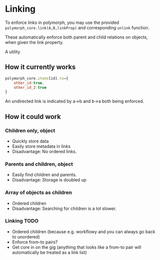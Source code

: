 # Linking

To enforce links in polymorph, you may use the provided `polymorph_core.link(A,B,linkProp)` and corresponding `unlink` function.

These automatically enforce both parent and child relations on objects, when given the link property.

A utility 

## How it currently works
```javascript
polymorph_core.items[id].to={
    other_id:true,
    other_id_2:true
}
```
An undirected link is indicated by a->b and b->a both being enforced.

## How it could work
### Children only, object
- Quickly store data
- Easily store metadata in links
- Disadvantage: No ordered links.

### Parents and children, object
- Easily find children and parents.
- Disadvantage: Storage is doubled up

### Array of objects as children
- Ordered children
- Disadvantage: Searching for children is a lot slower.


### Linking TODO
- Ordered children (because e.g. workflowy and you can always go back to unordered)
- Enforce from-to pairs? 
- Get core in on the gig (anything that looks like a from-to pair will automatically be treated as a link list)